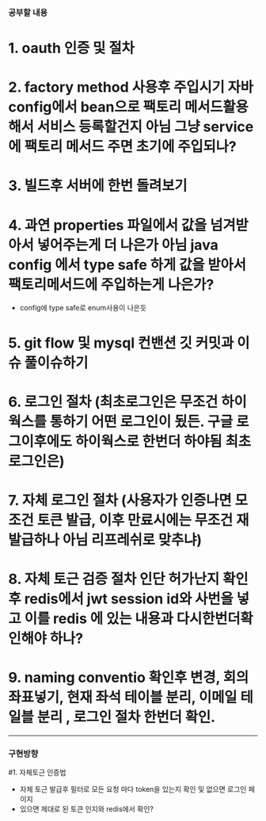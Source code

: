 ### 공부할 내용

# 1. oauth 인증 및 절차
# 2. factory method 사용후 주입시기 자바 config에서 bean으로 팩토리 메서드활용해서 서비스 등록할건지 아님 그냥 service 에 팩토리 메서드 주면 초기에 주입되나?
# 3. 빌드후 서버에 한번 돌려보기
# 4. 과연 properties 파일에서 값을 넘겨받아서 넣어주는게 더 나은가 아님 java config 에서 type safe 하게 값을 받아서 팩토리메서드에 주입하는게 나은가?  
- config에 type safe로 enum사용이 나은듯

# 5. git flow 및 mysql 컨밴션 깃 커밋과 이슈 풀이슈하기
# 6. 로그인 절차 (최초로그인은 무조건 하이웍스를 통하기 어떤 로그인이 됬든. 구글 로그이후에도 하이웍스로 한번더 하야됨 최초로그인은)
# 7. 자체 로그인 절차 (사용자가 인증나면 모조건 토큰 발급, 이후 만료시에는 무조건 재발급하나 아님 리프레쉬로 맞추냐)
# 8. 자체 토근 검증 절차 인단 허가난지 확인후 redis에서 jwt session id와 사번을 넣고 이를 redis 에 있는 내용과 다시한번더확인해야 하나?
# 9. naming conventio 확인후 변경, 회의 좌표넣기, 현재 좌석 테이블 분리, 이메일 테일블 분리 , 로그인 절차 한번더 확인.

---
### 구현방향

#1. 자체토근 인증법
- 자체 토근 발급후 필터로 모든 요청 마다 token을 있는지 확인 및 없으면 로그인 페이지
- 있으면 제대로 된 토큰 인지와 redis에서 확인?
